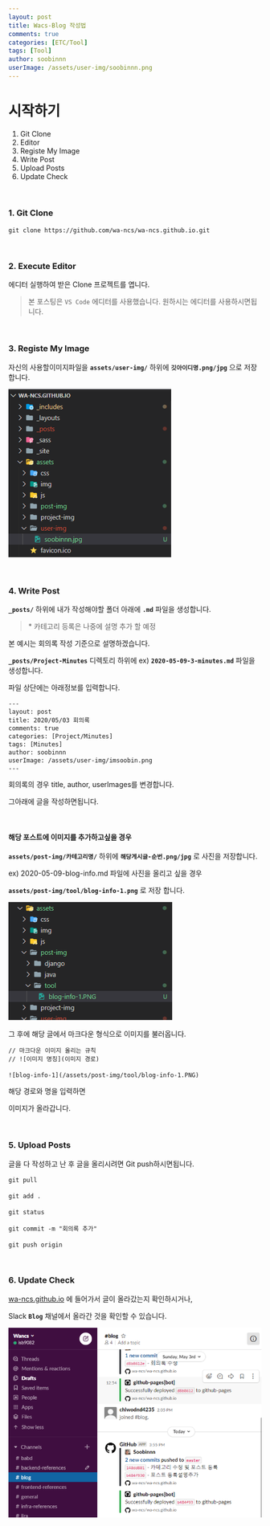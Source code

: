 ```yaml
---
layout: post
title: Wacs-Blog 작성법
comments: true
categories: [ETC/Tool]
tags: [Tool]
author: soobinnn
userImage: /assets/user-img/soobinnn.png
---
```


# 시작하기

1. Git Clone
2. Editor
3. Registe My Image
4. Write Post
5. Upload Posts
6. Update Check

<br/>

### 1. Git Clone 
```
git clone https://github.com/wa-ncs/wa-ncs.github.io.git
```

<br/>

### 2. Execute Editor

에디터 실행하여 받은 Clone 프로젝트를 엽니다.

> 본 포스팅은 `VS Code` 에디터를 사용했습니다. 원하시는 에디터를 사용하시면됩니다.

<br/>

### 3. Registe My Image

자신의 사용할이미지파일을 __`assets/user-img/`__ 하위에 __`깃아이디명.png/jpg`__ 으로 저장합니다.

![blog-info-1](/assets/post-img/tool/blog-info-1.PNG)

<br/>

### 4. Write Post

__`_posts/`__ 하위에 내가 작성해야할 폴더 아래에 __`.md`__ 파일을 생성합니다.

> \* 카테고리 등록은 나중에 설명 추가 할 예정

본 예시는 회의록 작성 기준으로 설명하겠습니다.

__`_posts/Project-Minutes`__ 디렉토리 하위에 ex) __`2020-05-09-3-minutes.md`__ 파일을 생성합니다.

파일 상단에는 아래정보를 입력합니다.
```
---
layout: post
title: 2020/05/03 회의록
comments: true
categories: [Project/Minutes]
tags: [Minutes]
author: soobinnn
userImage: /assets/user-img/imsoobin.png
---
```

회의록의 경우 title, author, userImages를 변경합니다.

그아래에 글을 작성하면됩니다.

<br/>

#### 해당 포스트에 이미지를 추가하고싶을 경우

__`assets/post-img/카테고리명/`__ 하위에 __`해당게시글-순번.png/jpg`__ 로 사진을 저장합니다.

ex) 2020-05-09-blog-info.md 파일에 사진을 올리고 싶을 경우

__`assets/post-img/tool/blog-info-1.png`__ 로 저장 합니다.

![blog-info-2](/assets/post-img/tool/blog-info-2.PNG)

그 후에 해당 글에서 마크다운 형식으로 이미지를 불러옵니다.
```
// 마크다운 이미지 올리는 규칙
// ![이미지 명칭](이미지 경로)

![blog-info-1](/assets/post-img/tool/blog-info-1.PNG)
```
해당 경로와 명을 입력하면

이미지가 올라갑니다.

<br/>

### 5. Upload Posts

글을 다 작성하고 난 후 글을 올리시려면 Git push하시면됩니다.

```
git pull

git add .

git status

git commit -m "회의록 추가"

git push origin
```

<br/>

### 6. Update Check

[wa-ncs.github.io](https://wa-ncs.github.io/) 에 들어가서 글이 올라갔는지 확인하시거나,

Slack __`Blog`__ 채널에서 올라간 것을 확인할 수 있습니다.

![blog-info-3](/assets/post-img/tool/blog-info-3.PNG)

